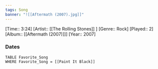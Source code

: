 ```yaml
---
tags: Song  
banner: "![[Aftermath (2007).jpg]]"
---
```

[Time:: 3:24]
[Artist:: [[The Rolling Stones]] ]
[Genre:: Rock]
[Played:: 2]
[Album:: [[Aftermath (2007)]]]
[Year:: 2007]
### Dates
````dataview
TABLE Favorite_Song
WHERE Favorite_Song = [[Paint It Black]]
````